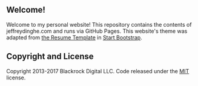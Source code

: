 ## Welcome!

Welcome to my personal website! This repository contains the contents of jeffreydinghe.com and runs via GitHub Pages. This website's theme was adapted from [the Resume Template](https://startbootstrap.com/template-overviews/resume/) in [Start Bootstrap](http://startbootstrap.com/).

## Copyright and License

Copyright 2013-2017 Blackrock Digital LLC. Code released under the [MIT](https://github.com/BlackrockDigital/startbootstrap-resume/blob/gh-pages/LICENSE) license.
